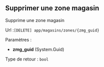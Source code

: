 ## <span id='deletezonemagasin'>Supprimer une zone magasin</span>

Supprime une zone magasin

Url :`[DELETE] app/magasins/zones/{zmg_guid}`

Paramètres : 

- **zmg_guid** (System.Guid)

Type de retour : `bool`

